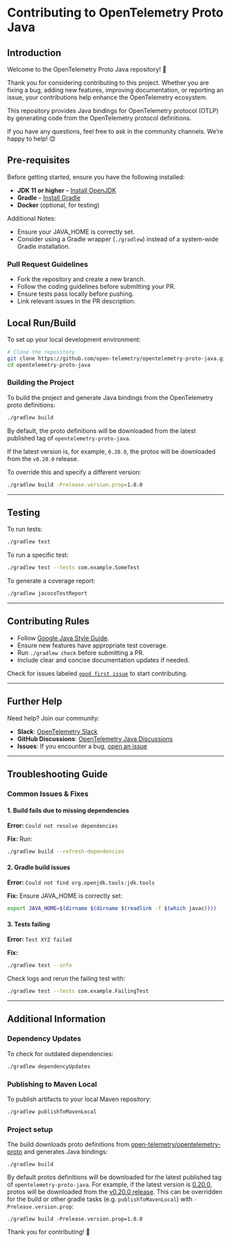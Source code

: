 # Contributing to OpenTelemetry Proto Java

## Introduction

Welcome to the OpenTelemetry Proto Java repository! 🎉

Thank you for considering contributing to this project. Whether you are fixing a bug, adding new features, improving documentation, or reporting an issue, your contributions help enhance the OpenTelemetry ecosystem.

This repository provides Java bindings for OpenTelemetry protocol (OTLP) by generating code from the OpenTelemetry protocol definitions. 

If you have any questions, feel free to ask in the community channels. We’re happy to help! 😊


## Pre-requisites

Before getting started, ensure you have the following installed:

- **JDK 11 or higher** – [Install OpenJDK](https://adoptopenjdk.net/)
- **Gradle** – [Install Gradle](https://gradle.org/install/)
- **Docker** (optional, for testing)

Additional Notes:
- Ensure your JAVA_HOME is correctly set.
- Consider using a Gradle wrapper (`./gradlew`) instead of a system-wide Gradle installation.

### Pull Request Guidelines
- Fork the repository and create a new branch.
- Follow the coding guidelines before submitting your PR.
- Ensure tests pass locally before pushing.
- Link relevant issues in the PR description.

## Local Run/Build

To set up your local development environment:

```bash
# Clone the repository
git clone https://github.com/open-telemetry/opentelemetry-proto-java.git
cd opentelemetry-proto-java
```

### Building the Project

To build the project and generate Java bindings from the OpenTelemetry proto definitions:

```bash
./gradlew build
```

By default, the proto definitions will be downloaded from the latest published tag of `opentelemetry-proto-java`. 

If the latest version is, for example, `0.20.0`, the protos will be downloaded from the `v0.20.0` release.

To override this and specify a different version:

```bash
./gradlew build -Prelease.version.prop=1.0.0
```

---

## Testing

To run tests:

```bash
./gradlew test
```

To run a specific test:

```bash
./gradlew test --tests com.example.SomeTest
```

To generate a coverage report:

```bash
./gradlew jacocoTestReport
```

---

## Contributing Rules

- Follow [Google Java Style Guide](https://google.github.io/styleguide/javaguide.html).
- Ensure new features have appropriate test coverage.
- Run `./gradlew check` before submitting a PR.
- Include clear and concise documentation updates if needed.

Check for issues labeled [`good first issue`](https://github.com/open-telemetry/opentelemetry-proto-java/issues?q=is%3Aissue+is%3Aopen+label%3A%22good+first+issue%22) to start contributing.

---

## Further Help

Need help? Join our community:

- **Slack**: [OpenTelemetry Slack](https://opentelemetry.io/community/)
- **GitHub Discussions**: [OpenTelemetry Java Discussions](https://github.com/open-telemetry/opentelemetry-java/discussions)
- **Issues**: If you encounter a bug, [open an issue](https://github.com/open-telemetry/opentelemetry-proto-java/issues)

---

## Troubleshooting Guide

### Common Issues & Fixes

#### 1. Build fails due to missing dependencies
**Error:** `Could not resolve dependencies`

**Fix:** Run:
```bash
./gradlew build --refresh-dependencies
```

#### 2. Gradle build issues
**Error:** `Could not find org.openjdk.tools:jdk.tools`

**Fix:** Ensure JAVA_HOME is correctly set:
```bash
export JAVA_HOME=$(dirname $(dirname $(readlink -f $(which javac))))
```

#### 3. Tests failing
**Error:** `Test XYZ failed`

**Fix:**
```bash
./gradlew test --info
```
Check logs and rerun the failing test with:
```bash
./gradlew test --tests com.example.FailingTest
```

---

## Additional Information

### Dependency Updates
To check for outdated dependencies:
```bash
./gradlew dependencyUpdates
```

### Publishing to Maven Local
To publish artifacts to your local Maven repository:
```bash
./gradlew publishToMavenLocal
```

### Project setup

The build downloads proto definitions
from [open-telemetry/opentelemetry-proto](https://github.com/open-telemetry/opentelemetry-proto) and
generates Java bindings:

```shell
./gradlew build
```

By default protos definitions will be downloaded for the latest published tag
of `opentelemetry-proto-java`. For example, if the latest version
is [0.20.0](https://github.com/open-telemetry/opentelemetry-proto-java/tree/v0.20.0), protos will be
downloaded from
the [v0.20.0 release](https://github.com/open-telemetry/opentelemetry-proto/releases/tag/v0.20.0).
This can be overridden for the build or other gradle tasks (e.g. `publishToMavenLocal`)
with `-Prelease.version.prop`:

```shell
./gradlew build -Prelease.version.prop=1.0.0
```

Thank you for contributing! 🚀
